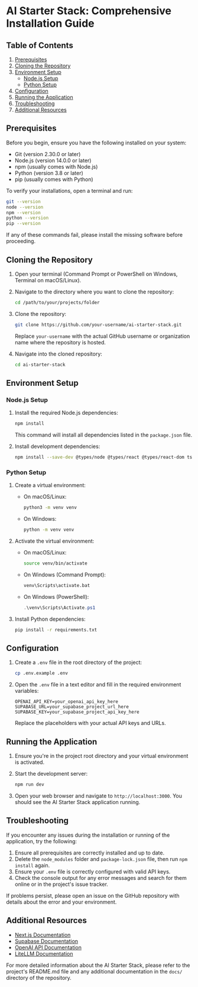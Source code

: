 # AI Starter Stack: Comprehensive Installation Guide

## Table of Contents
1. [Prerequisites](#prerequisites)
2. [Cloning the Repository](#cloning-the-repository)
3. [Environment Setup](#environment-setup)
   - [Node.js Setup](#nodejs-setup)
   - [Python Setup](#python-setup)
4. [Configuration](#configuration)
5. [Running the Application](#running-the-application)
6. [Troubleshooting](#troubleshooting)
7. [Additional Resources](#additional-resources)

## Prerequisites

Before you begin, ensure you have the following installed on your system:

- Git (version 2.30.0 or later)
- Node.js (version 14.0.0 or later)
- npm (usually comes with Node.js)
- Python (version 3.8 or later)
- pip (usually comes with Python)

To verify your installations, open a terminal and run:

```bash
git --version
node --version
npm --version
python --version
pip --version
```

If any of these commands fail, please install the missing software before proceeding.

## Cloning the Repository

1. Open your terminal (Command Prompt or PowerShell on Windows, Terminal on macOS/Linux).

2. Navigate to the directory where you want to clone the repository:

   ```bash
   cd /path/to/your/projects/folder
   ```

3. Clone the repository:

   ```bash
   git clone https://github.com/your-username/ai-starter-stack.git
   ```

   Replace `your-username` with the actual GitHub username or organization name where the repository is hosted.

4. Navigate into the cloned repository:

   ```bash
   cd ai-starter-stack
   ```

## Environment Setup

### Node.js Setup

1. Install the required Node.js dependencies:

   ```bash
   npm install
   ```

   This command will install all dependencies listed in the `package.json` file.

2. Install development dependencies:

   ```bash
   npm install --save-dev @types/node @types/react @types/react-dom ts-node @types/lru-cache
   ```

### Python Setup

1. Create a virtual environment:

   - On macOS/Linux:
     ```bash
     python3 -m venv venv
     ```
   - On Windows:
     ```bash
     python -m venv venv
     ```

2. Activate the virtual environment:

   - On macOS/Linux:
     ```bash
     source venv/bin/activate
     ```
   - On Windows (Command Prompt):
     ```bash
     venv\Scripts\activate.bat
     ```
   - On Windows (PowerShell):
     ```powershell
     .\venv\Scripts\Activate.ps1
     ```

3. Install Python dependencies:

   ```bash
   pip install -r requirements.txt
   ```

## Configuration

1. Create a `.env` file in the root directory of the project:

   ```bash
   cp .env.example .env
   ```

2. Open the `.env` file in a text editor and fill in the required environment variables:

   ```
   OPENAI_API_KEY=your_openai_api_key_here
   SUPABASE_URL=your_supabase_project_url_here
   SUPABASE_KEY=your_supabase_project_api_key_here
   ```

   Replace the placeholders with your actual API keys and URLs.

## Running the Application

1. Ensure you're in the project root directory and your virtual environment is activated.

2. Start the development server:

   ```bash
   npm run dev
   ```

3. Open your web browser and navigate to `http://localhost:3000`. You should see the AI Starter Stack application running.

## Troubleshooting

If you encounter any issues during the installation or running of the application, try the following:

1. Ensure all prerequisites are correctly installed and up to date.
2. Delete the `node_modules` folder and `package-lock.json` file, then run `npm install` again.
3. Ensure your `.env` file is correctly configured with valid API keys.
4. Check the console output for any error messages and search for them online or in the project's issue tracker.

If problems persist, please open an issue on the GitHub repository with details about the error and your environment.

## Additional Resources

- [Next.js Documentation](https://nextjs.org/docs)
- [Supabase Documentation](https://supabase.io/docs)
- [OpenAI API Documentation](https://beta.openai.com/docs/)
- [LiteLLM Documentation](https://github.com/BerriAI/litellm)

For more detailed information about the AI Starter Stack, please refer to the project's README.md file and any additional documentation in the `docs/` directory of the repository.
